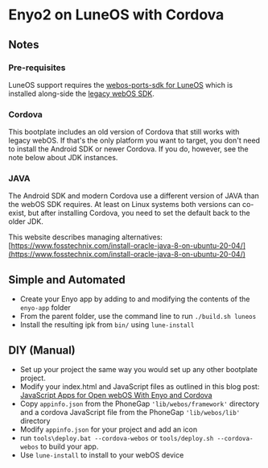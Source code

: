 # Enyo2 on LuneOS with Cordova

## Notes

### Pre-requisites

LuneOS support requires the [webos-ports-sdk for LuneOS](https://github.com/webOS-ports/webos-ports-sdk) which is installed along-side the [legacy webOS SDK](http://sdk.webosarchive.com).

### Cordova

This bootplate includes an old version of Cordova that still works with legacy webOS. If that's the only platform you want to target, you don't need to install the Android SDK or newer Cordova. If you do, however, see the note below about JDK instances.

### JAVA
The Android SDK and modern Cordova use a different version of JAVA than the webOS SDK requires. 
At least on Linux systems both versions can co-exist, but after installing Cordova, you need to set the default back to the older JDK.

This website describes managing alternatives: [https://www.fosstechnix.com/install-oracle-java-8-on-ubuntu-20-04/](https://www.fosstechnix.com/install-oracle-java-8-on-ubuntu-20-04/)

## Simple and Automated

- Create your Enyo app by adding to and modifying the contents of the `enyo-app` folder
- From the parent folder, use the command line to run `./build.sh luneos`
- Install the resulting ipk from `bin/` using `lune-install`

## DIY (Manual)

- Set up your project the same way you would set up any other bootplate project.
- Modify your index.html and JavaScript files as outlined in this blog post: [JavaScript Apps for Open webOS With Enyo and Cordova](OpenWebOSBlog.md)
- Copy `appinfo.json` from the PhoneGap `'lib/webos/framework'` directory and a cordova JavaScript file from the PhoneGap `'lib/webos/lib'` directory
- Modify `appinfo.json` for your project and add an icon
- run `tools\deploy.bat --cordova-webos` or `tools/deploy.sh --cordova-webos` to build your app.
- Use `lune-install` to install to your webOS device
